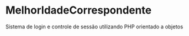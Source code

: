 # MelhorIdadeCorrespondente
Sistema de login e controle de sessão utilizando PHP orientado a objetos
